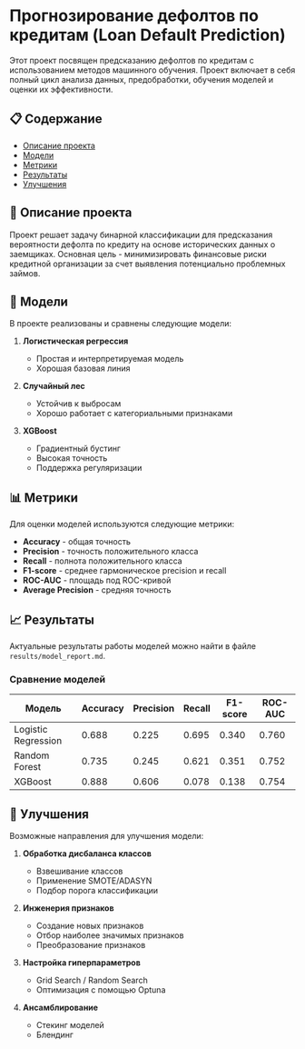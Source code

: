 # Прогнозирование дефолтов по кредитам (Loan Default Prediction)

Этот проект посвящен предсказанию дефолтов по кредитам с использованием методов машинного обучения. Проект включает в себя полный цикл анализа данных, предобработки, обучения моделей и оценки их эффективности.

## 📋 Содержание
- [Описание проекта](#-описание-проекта)
- [Модели](#-модели)
- [Метрики](#-метрики)
- [Результаты](#-результаты)
- [Улучшения](#-улучшения)

## 📝 Описание проекта

Проект решает задачу бинарной классификации для предсказания вероятности дефолта по кредиту на основе исторических данных о заемщиках. Основная цель - минимизировать финансовые риски кредитной организации за счет выявления потенциально проблемных займов.

## 🤖 Модели

В проекте реализованы и сравнены следующие модели:

1. **Логистическая регрессия**
   - Простая и интерпретируемая модель
   - Хорошая базовая линия

2. **Случайный лес**
   - Устойчив к выбросам
   - Хорошо работает с категориальными признаками

3. **XGBoost**
   - Градиентный бустинг
   - Высокая точность
   - Поддержка регуляризации

## 📊 Метрики

Для оценки моделей используются следующие метрики:
- **Accuracy** - общая точность
- **Precision** - точность положительного класса
- **Recall** - полнота положительного класса
- **F1-score** - среднее гармоническое precision и recall
- **ROC-AUC** - площадь под ROC-кривой
- **Average Precision** - средняя точность

## 📈 Результаты

Актуальные результаты работы моделей можно найти в файле `results/model_report.md`.

### Сравнение моделей

| Модель | Accuracy | Precision | Recall | F1-score | ROC-AUC |
|--------|----------|-----------|--------|----------|---------|
| Logistic Regression | 0.688 | 0.225 | 0.695 | 0.340 | 0.760 |
| Random Forest | 0.735 | 0.245 | 0.621 | 0.351 | 0.752 |
| XGBoost | 0.888 | 0.606 | 0.078 | 0.138 | 0.754 |

## 🔧 Улучшения

Возможные направления для улучшения модели:

1. **Обработка дисбаланса классов**
   - Взвешивание классов
   - Применение SMOTE/ADASYN
   - Подбор порога классификации

2. **Инженерия признаков**
   - Создание новых признаков
   - Отбор наиболее значимых признаков
   - Преобразование признаков

3. **Настройка гиперпараметров**
   - Grid Search / Random Search
   - Оптимизация с помощью Optuna

4. **Ансамблирование**
   - Стекинг моделей
   - Блендинг
